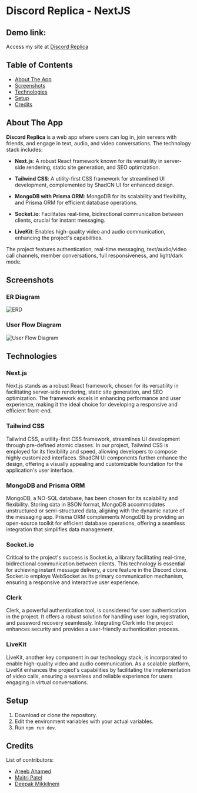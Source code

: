 # Discord Replica - NextJS 
## Demo link:
Access my site at [Discord Replica](https://discordreplica.vercel.app/)

## Table of Contents
- [About The App](#about-the-app)
- [Screenshots](#screenshots)
- [Technologies](#technologies)
- [Setup](#setup)
- [Credits](#credits)

## About The App
**Discord Replica** is a web app where users can log in, join servers with friends, and engage in text, audio, and video conversations. The technology stack includes:

- **Next.js**: A robust React framework known for its versatility in server-side rendering, static site generation, and SEO optimization.

- **Tailwind CSS**: A utility-first CSS framework for streamlined UI development, complemented by ShadCN UI for enhanced design.

- **MongoDB with Prisma ORM**: MongoDB for its scalability and flexibility, and Prisma ORM for efficient database operations.

- **Socket.io**: Facilitates real-time, bidirectional communication between clients, crucial for instant messaging.

- **LiveKit**: Enables high-quality video and audio communication, enhancing the project's capabilities.

The project features authentication, real-time messaging, text/audio/video call channels, member conversations, full responsiveness, and light/dark mode.

## Screenshots
### ER Diagram
![ERD](https://i.imgur.com/ie84I33.png)
### User Flow Diagram
![User Flow Diagram](https://i.imgur.com/AuH3nZD.png)

## Technologies

### Next.js
Next.js stands as a robust React framework, chosen for its versatility in facilitating server-side rendering, static site generation, and SEO optimization. The framework excels in enhancing performance and user experience, making it the ideal choice for developing a responsive and efficient front-end.

### Tailwind CSS
Tailwind CSS, a utility-first CSS framework, streamlines UI development through pre-defined atomic classes. In our project, Tailwind CSS is employed for its flexibility and speed, allowing developers to compose highly customized interfaces. ShadCN UI components further enhance the design, offering a visually appealing and customizable foundation for the application's user interface.

### MongoDB and Prisma ORM
MongoDB, a NO-SQL database, has been chosen for its scalability and flexibility. Storing data in BSON format, MongoDB accommodates unstructured or semi-structured data, aligning with the dynamic nature of the messaging app. Prisma ORM complements MongoDB by providing an open-source toolkit for efficient database operations, offering a seamless integration that simplifies data management.

### Socket.io
Critical to the project's success is Socket.io, a library facilitating real-time, bidirectional communication between clients. This technology is essential for achieving instant message delivery, a core feature in the Discord clone. Socket.io employs WebSocket as its primary communication mechanism, ensuring a responsive and interactive user experience.

### Clerk
Clerk, a powerful authentication tool, is considered for user authentication in the project. It offers a robust solution for handling user login, registration, and password recovery seamlessly. Integrating Clerk into the project enhances security and provides a user-friendly authentication process.

### LiveKit
LiveKit, another key component in our technology stack, is incorporated to enable high-quality video and audio communication. As a scalable platform, LiveKit enhances the project's capabilities by facilitating the implementation of video calls, ensuring a seamless and reliable experience for users engaging in virtual conversations.

## Setup
1. Download or clone the repository.
2. Edit the environment variables with your actual variables.
3. Run `npm run dev`.

## Credits
List of contributors:
- [Areeb Ahamed](mailto:areebahamad@gmail.com)
- [Maitri Patel](mailto:maitri@gmail.com)
- [Deepak Mikkilneni](mailto:deeepak@gmail.com)
